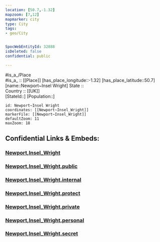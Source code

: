 ```yaml
---
location: [50.7,-1.32] 
mapzoom: [7,12] 
mapmarker: city 
type: City
tags:
- geo/City


SpocWebEntityId: 32888
isDeleted: false
confidential: public

---
```

#is_a_/Place  
#is_a_ :: [[Place]] 
[has_place_longitude::-1.32] 
[has_place_latitude::50.7] 
[name::Newport~Insel Wright] 
State ::  
Country :: [[UK]]  
[StateId::] 
[Population::] 



```leaflet
id: Newport~Insel Wright
coordinates: [[Newport~Insel_Wright]] 
markerFile: [[Newport~Insel_Wright]] 
defaultZoom: 11 
maxZoom: 18
```


## Confidential Links & Embeds: 

### [Newport,Insel_Wright](/_Standards/Earth/Continent/Europe/Europe~North/UK/Wales/Newport,Insel_Wright.md) 

### [Newport,Insel_Wright.public](/_public/Earth/Continent/Europe/Europe~North/UK/Wales/Newport,Insel_Wright.public.md) 

### [Newport,Insel_Wright.internal](/_internal/Earth/Continent/Europe/Europe~North/UK/Wales/Newport,Insel_Wright.internal.md) 

### [Newport,Insel_Wright.protect](/_protect/Earth/Continent/Europe/Europe~North/UK/Wales/Newport,Insel_Wright.protect.md) 

### [Newport,Insel_Wright.private](/_private/Earth/Continent/Europe/Europe~North/UK/Wales/Newport,Insel_Wright.private.md) 

### [Newport,Insel_Wright.personal](/_personal/Earth/Continent/Europe/Europe~North/UK/Wales/Newport,Insel_Wright.personal.md) 

### [Newport,Insel_Wright.secret](/_secret/Earth/Continent/Europe/Europe~North/UK/Wales/Newport,Insel_Wright.secret.md)

